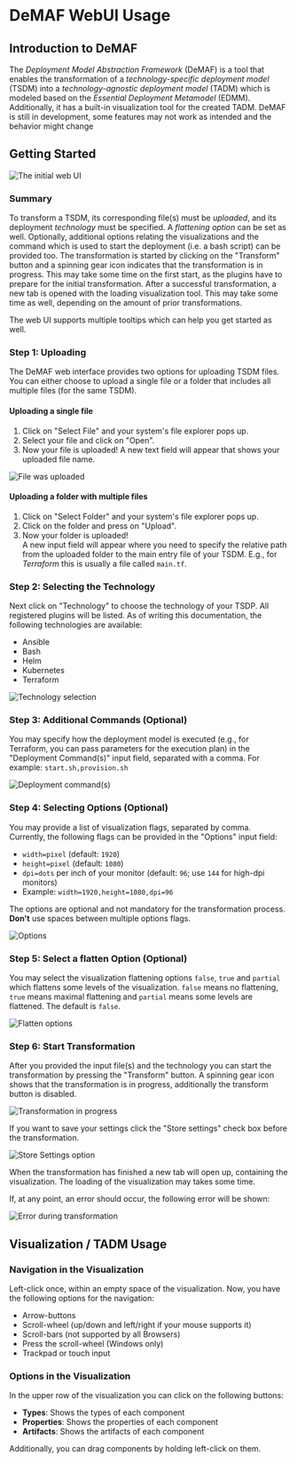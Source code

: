 # DeMAF WebUI Usage

## Introduction to DeMAF

The *Deployment Model Abstraction Framework* (DeMAF) is a tool that enables the transformation of a *technology-specific deployment model* (TSDM) into a *technology-agnostic deployment model* (TADM) which is modeled based on the *Essential Deployment Metamodel* (EDMM).
Additionally, it has a built-in visualization tool for the created TADM.
DeMAF is still in development, some features may not work as intended and the behavior might change

## Getting Started

![The initial web UI](figures/initial_ui.png)

### Summary

To transform a TSDM, its corresponding file(s) must be *uploaded*, and its deployment *technology* must be specified.
A *flattening option* can be set as well.
Optionally, additional options relating the visualizations and the command which is used to start the deployment (i.e. a bash script) can be provided too.
The transformation is started by clicking on the "Transform" button and a spinning gear icon indicates that the transformation is in progress.
This may take some time on the first start, as the plugins have to prepare for the initial transformation.
After a successful transformation, a new tab is opened with the loading visualization tool.
This may take some time as well, depending on the amount of prior transformations.

The web UI supports multiple tooltips which can help you get started as well.

### Step 1: Uploading

The DeMAF web interface provides two options for uploading TSDM files.
You can either choose to upload a single file or a folder that includes all multiple files (for the same TSDM).

#### Uploading a single file

1. Click on "Select File" and your system's file explorer pops up.
2. Select your file and click on "Open".
3. Now your file is uploaded! 
   A new text field will appear that shows your uploaded file name.

![File was uploaded](figures/file_select.png)

#### Uploading a folder with multiple files

1. Click on "Select Folder" and your system's file explorer pops up.
2. Click on the folder and press on "Upload".
3. Now your folder is uploaded!  
   A new input field will appear where you need to specify the relative path from the uploaded folder to the main entry file of your TSDM.
   E.g., for *Terraform* this is usually a file called `main.tf`.

### Step 2: Selecting the Technology

Next click on "Technology" to choose the technology of your TSDP.
All registered plugins will be listed.
As of writing this documentation, the following technologies are available:
- Ansible
- Bash
- Helm
- Kubernetes
- Terraform

![Technology selection](figures/technology.png)

### Step 3: Additional Commands (Optional)

You may specify how the deployment model is executed (e.g., for Terraform, you can pass parameters for the execution plan) in the "Deployment Command(s)" input field, separated with a comma.
For example: `start.sh,provision.sh`

![Deployment command(s)](figures/deploy_commands.png)

### Step 4: Selecting Options (Optional)

You may provide a list of visualization flags, separated by comma.
Currently, the following flags can be provided in the "Options" input field:

- `width=pixel` (default: `1920`)
- `height=pixel` (default: `1080`)
- `dpi=dots` per inch of your monitor (default: `96`; use `144` for high-dpi monitors)
- Example: `width=1920,height=1080,dpi=96`  

The options are optional and not mandatory for the transformation process.
**Don't** use spaces between multiple options flags.

![Options](figures/options.png)

### Step 5: Select a flatten Option (Optional)

You may select the visualization flattening options `false`, `true` and `partial` which flattens some levels of the visualization. 
`false` means no flattening, `true` means maximal flattening and `partial` means some levels are flattened.
The default is `false`.

![Flatten options](figures/flatten.png)

### Step 6: Start Transformation

After you provided the input file(s) and the technology you can start the transformation by pressing the "Transform" button.
A spinning gear icon shows that the transformation is in progress, additionally the transform button is disabled.

![Transformation in progress](figures/progress.png)

If you want to save your settings click the "Store settings" check box before the transformation.

![Store Settings option](figures/store_settings.png)

When the transformation has finished a new tab will open up, containing the visualization.
The loading of the visualization may takes some time.

If, at any point, an error should occur, the following error will be shown:

![Error during transformation](figures/error.png)

## Visualization / TADM Usage

### Navigation in the Visualization

Left-click once, within an empty space of the visualization.
Now, you have the following options for the navigation:

- Arrow-buttons
- Scroll-wheel (up/down and left/right if your mouse supports it)
- Scroll-bars (not supported by all Browsers)
- Press the scroll-wheel (Windows only)
- Trackpad or touch input

### Options in the Visualization

In the upper row of the visualization you can click on the following buttons:

- **Types**: Shows the types of each component
- **Properties**: Shows the properties of each component
- **Artifacts**: Shows the artifacts of each component

Additionally, you can drag components by holding left-click on them.

